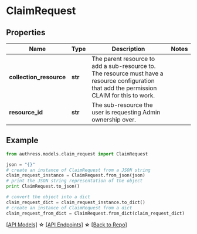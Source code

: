 # ClaimRequest


## Properties
Name | Type | Description | Notes
------------ | ------------- | ------------- | -------------
**collection_resource** | **str** | The parent resource to add a sub-resource to. The resource must have a resource configuration that add the permission CLAIM for this to work. | 
**resource_id** | **str** | The sub-resource the user is requesting Admin ownership over. | 

## Example

```python
from authress.models.claim_request import ClaimRequest

json = "{}"
# create an instance of ClaimRequest from a JSON string
claim_request_instance = ClaimRequest.from_json(json)
# print the JSON string representation of the object
print ClaimRequest.to_json()

# convert the object into a dict
claim_request_dict = claim_request_instance.to_dict()
# create an instance of ClaimRequest from a dict
claim_request_from_dict = ClaimRequest.from_dict(claim_request_dict)
```
[[API Models]](./README.md#documentation-for-models) ☆ [[API Endpoints]](./README.md#documentation-for-api-endpoints) ☆ [[Back to Repo]](../README.md)


